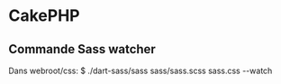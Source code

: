 # CakePHP

## Commande Sass watcher

Dans webroot/css: $ ./dart-sass/sass sass/sass.scss sass.css --watch

